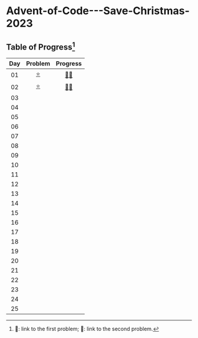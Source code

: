 # Advent-of-Code---Save-Christmas-2023

## Table of Progress[^1]
|Day|Problem|Progress|
|:---:|:---:|:---:|
|01|[:star:](https://adventofcode.com/2023/day/1)|[:rabbit:](https://github.com/Mushi0/Advent-of-Code---Save-Christmas-2023/blob/main/Python/D1_1.py)[:bear:](https://github.com/Mushi0/Advent-of-Code---Save-Christmas-2023/blob/main/Python/D1_2.py)|
|02|[:star:](https://adventofcode.com/2023/day/2)|[:rabbit:](https://github.com/Mushi0/Advent-of-Code---Save-Christmas-2023/blob/main/Python/D2_1.py)[:bear:](https://github.com/Mushi0/Advent-of-Code---Save-Christmas-2023/blob/main/Python/D2_2.py)|
|03|||
|04|||
|05|||
|06|||
|07|||
|08|||
|09|||
|10|||
|11|||
|12|||
|13|||
|14|||
|15|||
|16|||
|17|||
|18|||
|19|||
|20|||
|21|||
|22|||
|23|||
|24|||
|25|||

[^1]: :rabbit:: link to the first problem; :bear:: link to the second problem. 
